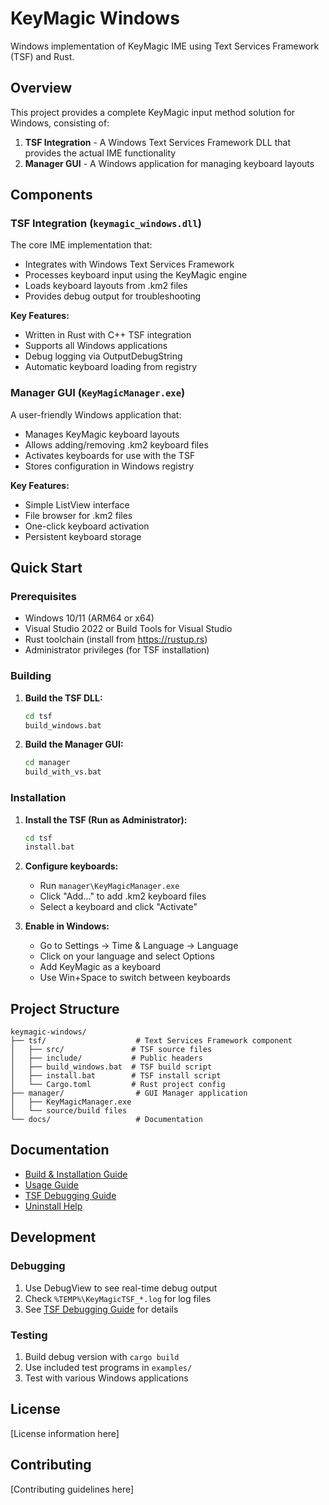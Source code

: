 # KeyMagic Windows

Windows implementation of KeyMagic IME using Text Services Framework (TSF) and Rust.

## Overview

This project provides a complete KeyMagic input method solution for Windows, consisting of:

1. **TSF Integration** - A Windows Text Services Framework DLL that provides the actual IME functionality
2. **Manager GUI** - A Windows application for managing keyboard layouts

## Components

### TSF Integration (`keymagic_windows.dll`)

The core IME implementation that:
- Integrates with Windows Text Services Framework
- Processes keyboard input using the KeyMagic engine
- Loads keyboard layouts from .km2 files
- Provides debug output for troubleshooting

**Key Features:**
- Written in Rust with C++ TSF integration
- Supports all Windows applications
- Debug logging via OutputDebugString
- Automatic keyboard loading from registry

### Manager GUI (`KeyMagicManager.exe`)

A user-friendly Windows application that:
- Manages KeyMagic keyboard layouts
- Allows adding/removing .km2 keyboard files
- Activates keyboards for use with the TSF
- Stores configuration in Windows registry

**Key Features:**
- Simple ListView interface
- File browser for .km2 files
- One-click keyboard activation
- Persistent keyboard storage

## Quick Start

### Prerequisites

- Windows 10/11 (ARM64 or x64)
- Visual Studio 2022 or Build Tools for Visual Studio
- Rust toolchain (install from https://rustup.rs)
- Administrator privileges (for TSF installation)

### Building

1. **Build the TSF DLL:**
   ```cmd
   cd tsf
   build_windows.bat
   ```

2. **Build the Manager GUI:**
   ```cmd
   cd manager
   build_with_vs.bat
   ```

### Installation

1. **Install the TSF (Run as Administrator):**
   ```cmd
   cd tsf
   install.bat
   ```

2. **Configure keyboards:**
   - Run `manager\KeyMagicManager.exe`
   - Click "Add..." to add .km2 keyboard files
   - Select a keyboard and click "Activate"

3. **Enable in Windows:**
   - Go to Settings → Time & Language → Language
   - Click on your language and select Options
   - Add KeyMagic as a keyboard
   - Use Win+Space to switch between keyboards

## Project Structure

```
keymagic-windows/
├── tsf/                    # Text Services Framework component
│   ├── src/               # TSF source files
│   ├── include/           # Public headers
│   ├── build_windows.bat  # TSF build script
│   ├── install.bat        # TSF install script
│   └── Cargo.toml         # Rust project config
├── manager/                # GUI Manager application
│   ├── KeyMagicManager.exe
│   └── source/build files
└── docs/                   # Documentation
```

## Documentation

- [Build & Installation Guide](docs/BUILD_INSTALL.md)
- [Usage Guide](docs/USAGE_GUIDE.md)
- [TSF Debugging Guide](docs/TSF_DEBUGGING.md)
- [Uninstall Help](docs/UNINSTALL_HELP.md)

## Development

### Debugging

1. Use DebugView to see real-time debug output
2. Check `%TEMP%\KeyMagicTSF_*.log` for log files
3. See [TSF Debugging Guide](docs/TSF_DEBUGGING.md) for details

### Testing

1. Build debug version with `cargo build`
2. Use included test programs in `examples/`
3. Test with various Windows applications

## License

[License information here]

## Contributing

[Contributing guidelines here]